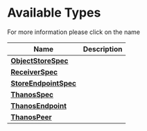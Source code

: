 # Available Types

For more information please click on the name
<center>

| Name | Description |
|---|---|
| **[ObjectStoreSpec](objectstore_types.md)** |  |
| **[ReceiverSpec](receiver_types.md)** |  |
| **[StoreEndpointSpec](storeendpoint_types.md)** |  |
| **[ThanosSpec](thanos_types.md)** |  |
| **[ThanosEndpoint](thanosendpoint_types.md)** |  |
| **[ThanosPeer](thanospeer_types.md)** |  |
</center>

